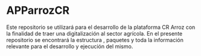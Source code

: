 # APParrozCR
Este repositorio se utilizará para el desarrollo de la plataforma CR Arroz con la finalidad de traer una digitalización al sector agrícola. En el presente repositorio se encontrará la estructura , paquetes y toda la información relevante para el desarrollo y ejecución del mismo.

